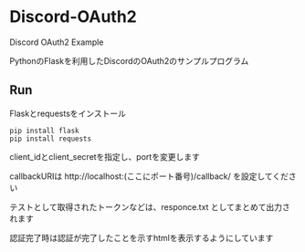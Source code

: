 # Discord-OAuth2
Discord OAuth2 Example

PythonのFlaskを利用したDiscordのOAuth2のサンプルプログラム

## Run
Flaskとrequestsをインストール

```
pip install flask
pip install requests
```

client_idとclient_secretを指定し、portを変更します

callbackURIは http://localhost:(ここにポート番号)/callback/ を設定してください

テストとして取得されたトークンなどは、responce.txt としてまとめて出力されます

認証完了時は認証が完了したことを示すhtmlを表示するようにしています

